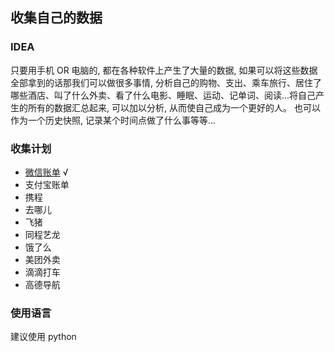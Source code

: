 ## 收集自己的数据

### IDEA

只要用手机 OR 电脑的, 都在各种软件上产生了大量的数据, 如果可以将这些数据全部拿到的话那我们可以做很多事情, 分析自己的购物、支出、乘车旅行、居住了哪些酒店、叫了什么外卖、看了什么电影、睡眠、运动、记单词、阅读...将自己产生的所有的数据汇总起来, 可以加以分析, 从而使自己成为一个更好的人。 也可以作为一个历史快照, 记录某个时间点做了什么事等等...

### 收集计划

- [微信账单](./tenpay) √
- 支付宝账单
- 携程
- 去哪儿
- 飞猪
- 同程艺龙
- 饿了么
- 美团外卖
- 滴滴打车
- 高德导航

### 使用语言

建议使用 python
